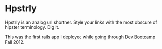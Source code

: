 Hpstrly
==========

Hpstrly is an analog url shortner. Style your links with the most obscure of hipster terminology. Dig it.

This was the first rails app I deployed while going through [Dev Bootcamp](http://devbootcamp.com/) Fall 2012.